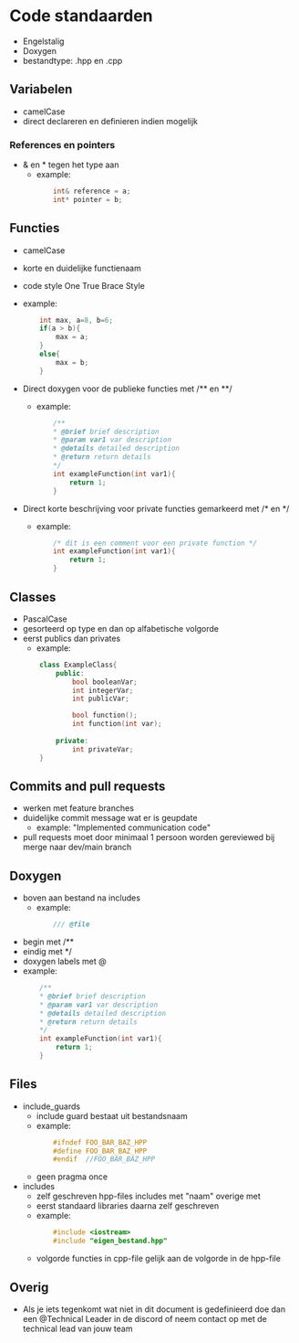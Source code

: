 # Code standaarden
- Engelstalig
- Doxygen
- bestandtype: .hpp en .cpp

## Variabelen
- camelCase
- direct declareren en definieren indien mogelijk
### References en pointers
- & en * tegen het type aan
    - example:
        ```c++
            int& reference = a;
            int* pointer = b;
        ```

## Functies
- camelCase
- korte en duidelijke functienaam
- code style One True Brace Style
- example:
    ```c++
        int max, a=8, b=6;
        if(a > b){
            max = a;
        }
        else{
            max = b;
        }
    ```

- Direct doxygen voor de publieke functies met /** en **/            
    - example:
        ```c++
            /**
            * @brief brief description
            * @param var1 var description
            * @details detailed description
            * @return return details
            */
            int exampleFunction(int var1){
                return 1;
            }
        ```
- Direct korte beschrijving voor private functies gemarkeerd met /* en */ 
    - example:
        ```c++
            /* dit is een comment voor een private function */
            int exampleFunction(int var1){
                return 1;
            }
        ```

## Classes
- PascalCase
- gesorteerd op  type en dan op alfabetische volgorde
- eerst publics dan privates
    - example:
    ```c++
        class ExampleClass{
            public:
                bool booleanVar;
                int integerVar;
                int publicVar;

                bool function();
                int function(int var);
                
            private:
                int privateVar;
        }
    ```

## Commits and pull requests
- werken met feature branches
- duidelijke commit message wat er is geupdate
    - example: "Implemented communication code"
- pull requests moet door minimaal 1 persoon worden gereviewed bij merge naar dev/main branch

## Doxygen
- boven aan bestand na includes
    - example:
    	```c++
            /// @file
        ```
- begin met /**
- eindig met */
- doxygen labels met @
- example:
    ```c++
        /**
        * @brief brief description
        * @param var1 var description
        * @details detailed description
        * @return return details
        */
        int exampleFunction(int var1){
            return 1;
        }
    ```

## Files
- include_guards
    - include guard bestaat uit bestandsnaam
    - example:
        ```c++
            #ifndef FOO_BAR_BAZ_HPP
            #define FOO_BAR_BAZ_HPP
            #endif  //FOO_BAR_BAZ_HPP
        ```
    - geen pragma once
- includes
    - zelf geschreven hpp-files includes met "naam" overige met <naam>
    - eerst standaard libraries daarna zelf geschreven
    - example:
        ```c++
            #include <iostream>
            #include "eigen_bestand.hpp"
        ```
    - volgorde functies in cpp-file gelijk aan de volgorde in de hpp-file


## Overig
- Als je iets tegenkomt wat niet in dit document is gedefinieerd doe dan een @Technical Leader in de discord of neem contact op met de technical lead van jouw team
